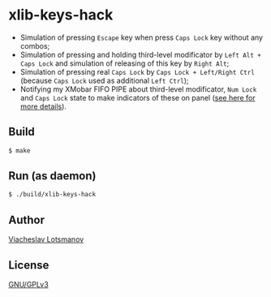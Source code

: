 xlib-keys-hack
==============

- Simulation of pressing `Escape` key when press `Caps Lock` key without any combos;
- Simulation of pressing and holding third-level modificator by `Left Alt + Caps Lock`
  and simulation of releasing of this key by `Right Alt`;
- Simulation of pressing real `Caps Lock` by `Caps Lock + Left/Right Ctrl`
  (because `Caps Lock` used as additional `Left Ctrl`);
- Notifying my XMobar FIFO PIPE about third-level modificator, `Num Lock` and `Caps Lock`
  state to make indicators of these on panel
  ([see here for more details](https://github.com/unclechu/xmonadrc/blob/master/xmobar-cmd.sh)).

Build
-----

```bash
$ make
```

Run (as daemon)
---------------

```bash
$ ./build/xlib-keys-hack
```

Author
------

[Viacheslav Lotsmanov](https://github.com/unclechu)

License
-------

[GNU/GPLv3](./LICENSE)
